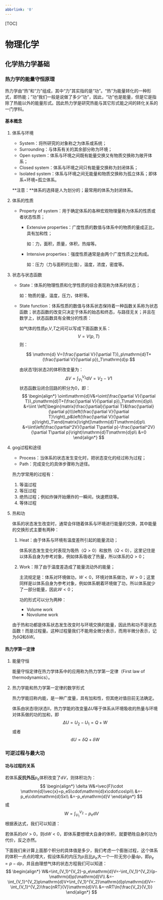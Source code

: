 ```yaml
---
abbrlink: '0'
---
```

[TOC]

# 物理化学

## 化学热力学基础

### 热力学的能量守恒原理

热力学由“热”和“力”组成，其中“力”其实指的是“功”。“热”为能量转化的一种形式，即热能；”功“我们一般是说做了多少“功”，因此，“功”也是能量，但是它是指除了热能以外的能量形式。因此热力学是研究热能与其它形式能之间的转化关系的一门学科。

#### 基本概念

1. 体系与环境

   - System：将所研究的对象称之为体系或系统；
   - Surrounding：与体系有关的其余部分称为环境；
   - Open system：体系与环境之间既有能量交换又有物质交换称为敞开体系；
   - Closed system：体系与环境之间只有能量交换称为封闭体系；
   - Isolated system：体系与环境之间无能量和物质交换称为孤立体系；即体系+环境=孤立体系。

   **注意：**体系的选择是人为划分的；最常用的体系为封闭体系。

2. 体系的性质

   - Property of system：用于确定体系的各种宏观物理量称为体系的性质或者状态性质；

     - Extensive properties：广度性质的数值与体系中的物质的量成正比，具有加和性；

       如：力，面积，质量，体积，热熔等。

     - Intensive properties：强度性质通常是由两个广度性质之比构成。

       如：压力（力与面积的比值），温度，浓度，密度等。

3. 状态与状态函数

   - State：体系的物理性质和化学性质的综合表现称为体系的状态；

     如：物质的量，温度，压力，体积等。

   - State function：体系性质的数值与体系状态保持着一种函数关系称为状态函数；状态函数的改变只决定于体系的始态和终态，与路径无关；并且在数学上，状态函数具有全微分的性质：

     如气体的性质$p$,$V$,$T$之间可以写成下面函数关系：
     $$
     V= V(p,T)
     $$
     则：

     $$
     \mathrm{d} V=(\frac{\partial V}{\partial T})_p\mathrm{d}T+(\frac{\partial V}{\partial p})_T\mathrm{d}p
     $$

     由状态1到状态2的体积改变量为：
     $$
     \Delta V = \int_{V_1}^{V_2}\mathrm{d}V=V_2-V1
     $$
     状态函数沿闭合回路的积分为0，即：
     $$
     \begin{align*}
     \oint\mathrm{d}V&=\oint(\frac{\partial V}{\partial T})_p\mathrm{d}T+(\frac{\partial V}{\partial p})_T\mathrm{d}p\\
     &=\iint \left[\begin{matrix}\frac{\partial}{\partial T}&\frac{\partial}{\partial p}\\\left(\frac{\partial V}{\partial T}\right)_p&\left(\frac{\partial V}{\partial p}\right)_T\end{matrix}\right]\mathrm{d}T\mathrm{d}p\\
     &=\iint\left(\frac{\partial^2V}{\partial T\partial p}-\frac{\partial^2V}{\partial T\partial p}\right)\mathrm{d}T\mathrm{d}p\\
     &=0
     \end{align*}
     $$

4. gog过程和途径

   - Process：当体系的状态发生变化时，把状态变化的经过称为过程；
   - Path：完成变化的具体步骤称为途径。

   热力学常用的过程有：

   1. 等温过程
   2. 等压过程
   3. 绝热过程；例如炸弹开始爆炸的一瞬间，快速燃烧等。
   4. 等体过程

5. 热和功

   体系的状态发生改变时，通常会伴随着体系与环境进行能量的交换，其中能量的交换形式主要有两种：

   1. Heat：由于体系与环境有温度差所引起的能量流动；

      体系状态发生变化时表现为吸热（$Q>0$）和放热（$Q<0$），这里记住是以体系自身为参考对象，例如体系吸收了热量，所以体系的$Q>0$；

   2. Work：除了由于温度差造成了能量流动外的能量；

      主流规定是：体系对环境做功，$W<0$，环境对体系做功，$W>0$；这里同样是以体系自身为参考对象，例如体系朝着环境做了功，所以体系就少了一部分能量，因此$W<0$；

      功的形式可以分为两种：

      - Volume work
      - Novolume work

   由于热和功都是体系状态发生改变时与环境交换的能量，因此热和功不是状态函数！而是过程量。这种过程量我们不能用全微分表示，而用半微分表示，记为$\delta Q$和$\mathrm{\delta} W$。

#### 热力学第一定律

1. 能量守恒

   能量守恒定律在热力学体系中的应用称为热力学第一定律（First law of thermodynamics）。

2. 热力学能和热力学第一定律的数学形式

   热力学能旧称内能，是一种广度量，具有加和性，但其绝对值目前无法确定。

   体系由状态$\mathrm{I}$到状态$\mathrm{II}$，热力学能的改变量$\Delta U$等于体系从环境吸收的热量与环境对体系做的功的加和，即
   $$
   \Delta U = U_2-U_1=Q+W
   $$
   或者
   $$
   \mathrm{d}U=\delta Q+\delta W
   $$


### 可逆过程与最大功

#### 功与过程的关系

若体系**反抗外压**$p_e$体积改变了$\mathrm{d}V$，则体积功为：
$$
\begin{align*}
\delta W&=\vec{F}\cdot \mathrm{d}\vec{x}=p_eS\cdot\mathrm{d}x\cdot\cos\pi\\
&=-p_e\cdot\mathrm{d}Sx\\
&=-p_e\mathrm{d}V
\end{align*}
$$
或
$$
W=\int_{V_1}^{V_2}-p_e\mathrm{d}V
$$
根据表达式，我们可以知道：

若体系的$\mathrm{d}V>0$，则$\mathrm{d}W<0$，即体系要想增大自身的体积，就要牺牲自身的功为代价，反之亦然。

下面我们来计算上面那个积分的具体值是多少，我们考虑一个膨胀过程，这个体系的体积一点点的增大，假设体系的内压为$p$且比$p_e$大一个一阶无穷小量$\mathrm{d}p$，即$p_e=p-dp$，并且由理想气体的状态方程我们可以知道：
$$
\begin{align*}
W&=\int_{V_1}^{V_2}-p_e\mathrm{d}V=-\int_{V_1}^{V_2}(p-\mathrm{d}p)\mathrm{d}V\\
&=-\int_{V_1}^{V_2}p\mathrm{d}V+\int_{V_1}^{V_2}\mathrm{d}p\mathrm{d}V=-\int_{V_1}^{V_2}\frac{nRT}{V}\mathrm{d}V\\
&=-nRT\ln{\frac{V_2}{V_1}}
\end{align*}
$$
